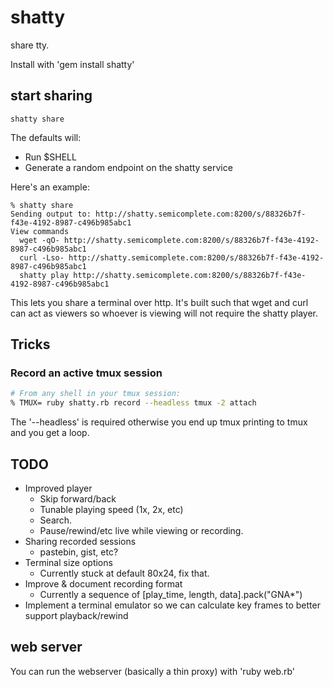 # shatty

share tty.

Install with 'gem install shatty'

## start sharing

```
shatty share
```

The defaults will:

* Run $SHELL
* Generate a random endpoint on the shatty service

Here's an example:

    % shatty share 
    Sending output to: http://shatty.semicomplete.com:8200/s/88326b7f-f43e-4192-8987-c496b985abc1
    View commands
      wget -qO- http://shatty.semicomplete.com:8200/s/88326b7f-f43e-4192-8987-c496b985abc1
      curl -Lso- http://shatty.semicomplete.com:8200/s/88326b7f-f43e-4192-8987-c496b985abc1
      shatty play http://shatty.semicomplete.com:8200/s/88326b7f-f43e-4192-8987-c496b985abc1

This lets you share a terminal over http. It's built such that wget and curl
can act as viewers so whoever is viewing will not require the shatty player.

## Tricks

### Record an active tmux session

```bash
# From any shell in your tmux session:
% TMUX= ruby shatty.rb record --headless tmux -2 attach
```

The '--headless' is required otherwise you end up tmux printing to tmux and you get a loop.

## TODO

* Improved player
  * Skip forward/back
  * Tunable playing speed (1x, 2x, etc)
  * Search.
  * Pause/rewind/etc live while viewing or recording.
* Sharing recorded sessions
  * pastebin, gist, etc?
* Terminal size options
  * Currently stuck at default 80x24, fix that.
* Improve & document recording format
  * Currently a sequence of [play_time, length, data].pack("GNA*")
* Implement a terminal emulator so we can calculate key frames to better support playback/rewind

## web server

You can run the webserver (basically a thin proxy) with 'ruby web.rb'
